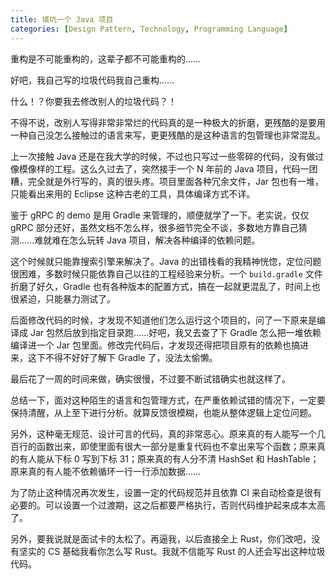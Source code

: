 ```yaml
---
title: 填坑一个 Java 项目
categories: [Design Pattern, Technology, Programming Language]
---
```


重构是不可能重构的，这辈子都不可能重构的……

好吧，我自己写的垃圾代码我自己重构……

什么！？你要我去修改别人的垃圾代码？！

<!-- more -->

不得不说，改别人写得非常非常烂的代码真的是一种极大的折磨，更残酷的是要用一种自己没怎么接触过的语言来写，更更残酷的是这种语言的包管理也非常混乱。

上一次接触 Java 还是在我大学的时候，不过也只写过一些零碎的代码，没有做过像模像样的工程。这么久过去了，突然接手一个 N 年前的 Java 项目，代码一团糟，完全就是外行写的，真的很头疼。项目里面各种冗余文件，Jar 包也有一堆，只能看出来用的 Eclipse 这种古老的工具，具体编译方式不详。

鉴于 gRPC 的 demo 是用 Gradle 来管理的，顺便就学了一下。老实说，仅仅 gRPC 部分还好，虽然文档不怎么样，很多细节完全不谈，多数地方靠自己猜测……难就难在怎么玩转 Java 项目，解决各种编译的依赖问题。

这个时候就只能靠搜索引擎来解决了。Java 的出错栈看的我精神恍惚，定位问题很困难，多数时候只能依靠自己以往的工程经验来分析。一个 `build.gradle` 文件折磨了好久，Gradle 也有各种版本的配置方式，搞在一起就更混乱了，时间上也很紧迫，只能暴力测试了。

后面修改代码的时候，才发现不知道他们怎么运行这个项目的，问了一下原来是编译成 Jar 包然后放到指定目录跑……好吧，我又去查了下 Gradle 怎么把一堆依赖编译进一个 Jar 包里面。修改完代码后，才发现还得把项目原有的依赖也搞进来，这下不得不好好了解下 Gradle 了，没法太偷懒。

最后花了一周的时间来做，确实很慢，不过要不断试错确实也就这样了。

总结一下，面对这种陌生的语言和包管理方式，在严重依赖试错的情况下，一定要保持清醒，从上至下进行分析。就算反馈很模糊，也能从整体逻辑上定位问题。

另外，这种毫无规范、设计可言的代码，真的非常恶心。原来真的有人能写一个几百行的函数出来，即使里面有很大一部分是重复代码也不拿出来写个函数；原来真的有人能从下标 0 写到下标 31；原来真的有人分不清 HashSet 和 HashTable；原来真的有人能不依赖循环一行一行添加数据……

为了防止这种情况再次发生，设置一定的代码规范并且依靠 CI 来自动检查是很有必要的。可以设置一个过渡期，这之后都要严格执行，否则代码维护起来成本太高了。

另外，要我说就是面试卡的太松了。再逼我，以后直接全上 Rust，你们改吧，没有坚实的 CS 基础我看你怎么写 Rust。我就不信能写 Rust 的人还会写出这种垃圾代码。